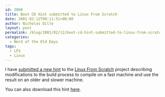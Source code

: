 ```yaml
---
id: 2860
title: Boot CD Hint submitted to Linux From Scratch
date: 2001-02-12T09:11:51+00:00
author: Nicholas Dille
layout: post
permalink: /blog/2001/02/12/boot-cd-hint-submitted-to-linux-from-scratch/
categories:
  - Nerd of the Old Days
tags:
  - LFS
  - Linux
---
```

I have [submitted a new hint](http://lists.linuxfromscratch.org/pipermail/lfs-dev/2001-February/011298.html) to the [Linux From Scratch](http://www.linuxfromscratch.org/) project describing modifications to the build process to compile on a fast machine and use the result on an older and slower machine.<!--more-->

You can also download this hint [here](/media/2002/02/2002-02-12-boot-cd.txt).